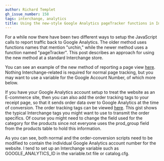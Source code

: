 ```yaml
---
author: Richard Templet
gh_issue_number: 158
tags: interchange, analytics
title: Using the new-style Google Analytics pageTracker functions in Interchange
---
```


For a while now there have been two different ways to setup the JavaScript calls to report traffic back to Google Analytics.  The older method uses functions names that mention "urchin," while the newer method uses a function named "pageTracker".  This post describes an approach for using the new method at a standard Interchange store.

You can see an example of the new method of reporting a page view [here](https://gist.github.com/124271).  Nothing Interchange-related is required for normal page tracking, but you may want to use a variable for the Google Account Number, of which more below.

If you have your Google Analytics account setup to treat the website as an E-commerce site, then you can also add the order tracking tags to your receipt page, so that it sends order data over to Google Analytics at the time of conversion.  The order tracking tags can be viewed [here](https://gist.github.com/123987). This gist shows the typical Interchange tags you might want to use to transmit the order specifics.  Of course you might need to change the field used for the category for the products since not everyone uses the prod_group field from the products table to hold this information.

As you can see, both normal and the order-conversion scripts need to be modified to contain the individual Google Analytics account number for the website.  I tend to set up an Interchange variable such as GOOGLE_ANALYTICS_ID in the variable.txt file or catalog.cfg.
